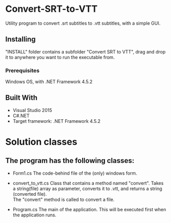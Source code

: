 # Convert-SRT-to-VTT
Utility program to convert .srt subtitles to .vtt subtitles, with a simple GUI.

## Installing
"INSTALL" folder contains a subfolder "Convert SRT to VTT", drag and drop it to anywhere you want to run the executable from.

### Prerequisites
Windows OS, with .NET Framework 4.5.2

## Built With
* Visual Studio 2015
* C#.NET
* Target framework: .NET Framework 4.5.2

# Solution classes

## The program has the following classes:
* Form1.cs
The code-behind file of the (only) windows form.  

* convert_to_vtt.cs
Class that contains a method named "convert". Takes a string(file) array as parameter, converts it to .vtt, and returns a string (converted file).  
The "convert" method is called to convert a file.  

* Program.cs
The main of the application. This will be executed first when the application runs.  
